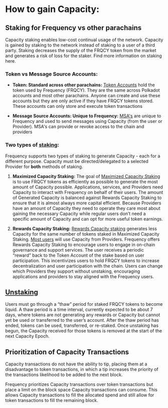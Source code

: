 # How to gain Capacity: 

## Staking for Frequency vs other parachains

Capacity staking enables low-cost continual usage of the network. 
Capacity is gained by staking to the network instead of staking to a user of a third party. 
Staking decreases the supply of the FRQCY token from the market and generates a risk of loss for the staker. 
Find more information on staking here. 

### Token vs Message Source Accounts:

* **Token: Standard across other parachains:**
[Token Accounts](#1-token-account) hold the token used by Frequency (FRQCY). 
They are the same across Polkadot accounts and most other parachains. 
Anyone can create and use these accounts but they are only active if they have FRQCY tokens stored. 
These accounts can only store and execute token transactions

* **Message Source Accounts: Unique to Frequency:** 
[MSA's](#2-message-source-account-msa) are unique to Frequency and used to send messages using Capacity (from the user or Provider). 
MSA's can provide or revoke access to the chain and providers 

### Two types of [staking](#staking): 
Frequency supports two types of staking to generate Capacity - each for a different purpose. 
Capacity must be directed/delegated to a selected Provider for **both** methods of staking.

1. **Maximized Capacity Staking:**
The goal of [Maximized Capacity Staking](#2-maximized-capacity-staking-for-applications-and-services) is to use FRQCY tokens as efficiently as possible to generate the most amount of Capacity possible. 
Applications, services, and Providers need Capacity to interact with Frequency on behalf of their users. 
The amount of Generated Capacity is balanced against Rewards Capacity Staking to ensure that it is almost always more capital efficient. 
Because Providers have an amount of Capacity they need to operate they care most about gaining the necessary Capacity while regular users don’t need a specific amount of Capacity and can opt for more useful token earnings.

2. **Rewards Capacity Staking:** 
[Rewards Capacity staking](#1-rewards-capacity-staking-for-users) generates less Capacity for the same number of tokens staked in Maximized Capacity Staking. 
[Most users](#Purpose-of-Capacity-for-Frequency) will use Capacity from Providers. 
Frequency offers Rewards Capacity Staking to encourage users to engage in on-chain governance and support services. 
The user receives a periodic “reward” back to the Token Account of the stake based on user participation. 
This incentivizes users to hold FRQCY tokens to increase decentralization and user participation with the chain. 
Users can change which Providers they support without unstaking, encouraging applications and providers to stay aligned with the Frequency users.

## [Unstaking](#unstaking)
Users must go through a “thaw” period for staked FRQCY tokens to become liquid. 
A thaw period is a time interval, currently expected to be about 7 days, where tokens are not generating any rewards or Capacity but cannot yet be used or transferred to the user’s account. 
After the thaw period has ended, tokens can be used, transferred, or re-staked. Once unstaking has begun, the Capacity received for those tokens is removed at the start of the next Capacity Epoch. 

## Prioritization of Capacity Transactions

Capacity transactions do not have the ability to tip, placing them at a disadvantage to token transactions, in which a tip increases the priority of the transactions likelihood to be added to the next block. 

Frequency prioritizes Capacity transactions over token transactions but place a limit on the block space Capacity transactions can consume. 
This allows Capacity transactions to fill the allocated spend and still allow for token transactions to fill the remaining block.
